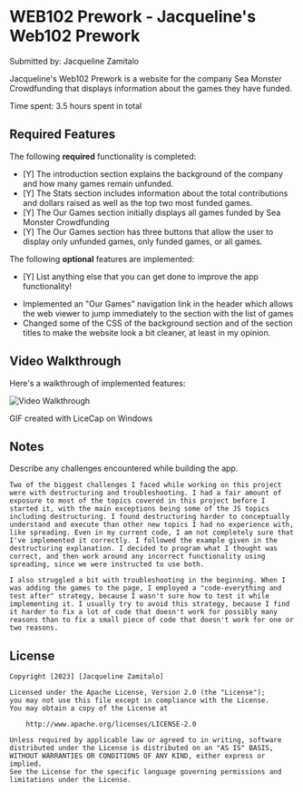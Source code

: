 # WEB102 Prework - Jacqueline's Web102 Prework

Submitted by: Jacqueline Zamitalo

Jacqueline's Web102 Prework is a website for the company Sea Monster Crowdfunding that displays information about the games they have funded.

Time spent: 3.5 hours spent in total

## Required Features

The following **required** functionality is completed:

* [Y] The introduction section explains the background of the company and how many games remain unfunded.
* [Y] The Stats section includes information about the total contributions and dollars raised as well as the top two most funded games.
* [Y] The Our Games section initially displays all games funded by Sea Monster Crowdfunding
* [Y] The Our Games section has three buttons that allow the user to display only unfunded games, only funded games, or all games.

The following **optional** features are implemented:

* [Y] List anything else that you can get done to improve the app functionality!
- Implemented an "Our Games" navigation link in the header which allows the web viewer to jump immediately to the section with the list of games
- Changed some of the CSS of the background section and of the section titles to make the website look a bit cleaner, at least in my opinion.

## Video Walkthrough

Here's a walkthrough of implemented features:

<img src='https://1drv.ms/i/s!ApZuCnEE6ysdhkoa5tc7BMKr6q9q?e=oQTyMO' title='Video Walkthrough' width='' alt='Video Walkthrough' />

<!-- Replace this with whatever GIF tool you used! -->
GIF created with LiceCap on Windows

## Notes

Describe any challenges encountered while building the app.

    Two of the biggest challenges I faced while working on this project were with destructuring and troubleshooting. I had a fair amount of exposure to most of the topics covered in this project before I started it, with the main exceptions being some of the JS topics including destructuring. I found destructuring harder to conceptually understand and execute than other new topics I had no experience with, like spreading. Even in my current code, I am not completely sure that I've implemented it correctly. I followed the example given in the destructuring explanation. I decided to program what I thought was correct, and then work around any incorrect functionality using spreading, since we were instructed to use both.

    I also struggled a bit with troubleshooting in the beginning. When I was adding the games to the page, I employed a "code-everything and test after" strategy, because I wasn't sure how to test it while implementing it. I usually try to avoid this strategy, because I find it harder to fix a lot of code that doesn't work for possibly many reasons than to fix a small piece of code that doesn't work for one or two reasons.

## License

    Copyright [2023] [Jacqueline Zamitalo]

    Licensed under the Apache License, Version 2.0 (the "License");
    you may not use this file except in compliance with the License.
    You may obtain a copy of the License at

        http://www.apache.org/licenses/LICENSE-2.0

    Unless required by applicable law or agreed to in writing, software
    distributed under the License is distributed on an "AS IS" BASIS,
    WITHOUT WARRANTIES OR CONDITIONS OF ANY KIND, either express or implied.
    See the License for the specific language governing permissions and
    limitations under the License.
